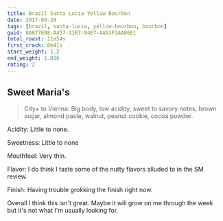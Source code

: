 ```yaml
---
title: Brazil Santa Lucia Yellow Bourbon
date: 2017-09-28
tags: [brazil, santa-lucia, yellow-bourbon, bourbon]
guid: 8A877E08-A457-11E7-84E7-AA52F2AA86E1
total_roast: 11m54s
first_crack: 8m41s
start_weight: 1.2
end_weight: 1.016
rating: 2
---
```


## Sweet Maria's

> City+ to Vienna: Big body, low acidity, sweet to savory notes, brown sugar,
> almond paste, walnut, peanut cookie, cocoa powder.

Acidity: Little to none.

Sweetness:  Little to none

Mouthfeel: Very thin.

Flavor:  I do think I taste some of the nutty flavors alluded to in the SM
review.

Finish: Having trouble grokking the finish right now.

Overall I think this isn't great.  Maybe it will grow on me through the week but
it's not what I'm usually looking for.
